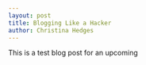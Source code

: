 ```yaml
---
layout: post
title: Blogging Like a Hacker
author: Christina Hedges
---
```


This is a test blog post for an upcoming
